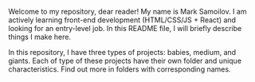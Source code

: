 Welcome to my repository, dear reader! My name is Mark Samoilov. I am actively learning front-end development (HTML/CSS/JS + React) and looking for an entry-level job. In this README file, I will briefly describe things I make here.

In this repository, I have three types of projects: babies, medium, and giants. Each of type of these projects have their own folder and unique characteristics. Find out more in folders with corresponding names.